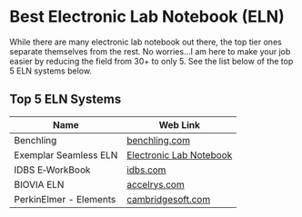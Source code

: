 # Best Electronic Lab Notebook (ELN)
While there are many electronic lab notebook out there, the top tier ones separate themselves from the rest. No worries...I am here to make your job easier by reducing the field from 30+ to only 5.  See the list below of the top 5 ELN systems below.

## Top 5 ELN Systems

| Name                                      | Web Link                                                               
|-------------------------------------------|----------------------------------------                                           
| Benchling                                 | <a href="https://benchling" rel="nofollow">benchling.com</a>                                                          
| Exemplar Seamless ELN                     | <a href="https://www.sapiosciences.com/electronic-lab-notebook-software-eln">Electronic Lab Notebook</a>                        
| IDBS E‑WorkBook                           | <a href="https://idbs/" rel="nofollow">idbs.com</a>                        
| BIOVIA ELN                                | <a href="http://accelrys/" rel="nofollow">accelrys.com</a>   
| PerkinElmer - Elements                    | <a href="http://cambridgesoft/" rel="nofollow">cambridgesoft.com</a>      
